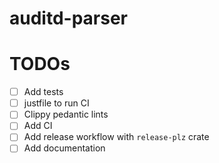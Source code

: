 # auditd-parser


# TODOs
- [ ] Add tests
- [ ] justfile to run CI
- [ ] Clippy pedantic lints
- [ ] Add CI
- [ ] Add release workflow with `release-plz` crate
- [ ] Add documentation
